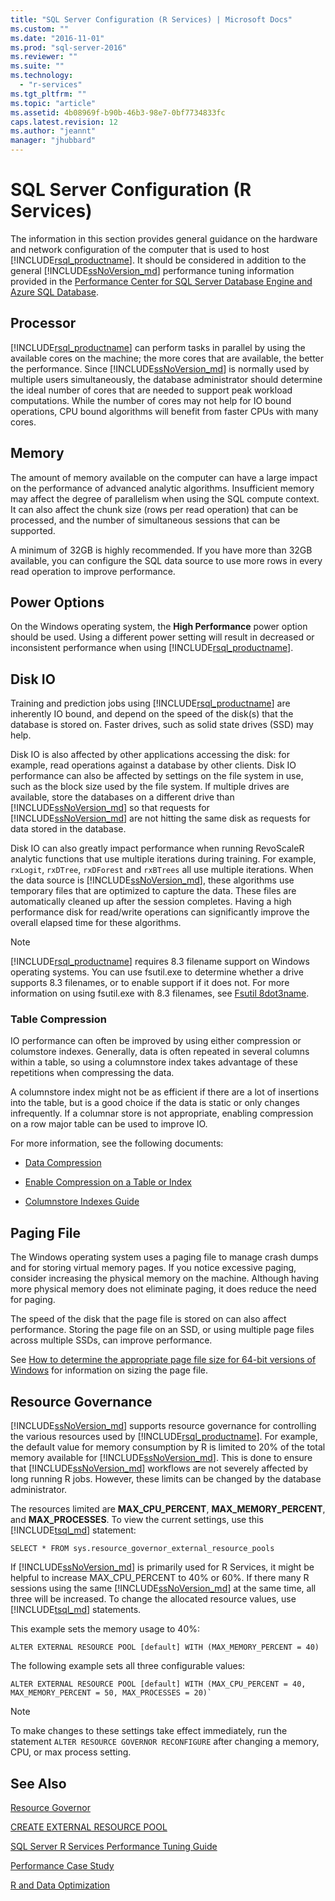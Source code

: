 ```yaml
---
title: "SQL Server Configuration (R Services) | Microsoft Docs"
ms.custom: ""
ms.date: "2016-11-01"
ms.prod: "sql-server-2016"
ms.reviewer: ""
ms.suite: ""
ms.technology: 
  - "r-services"
ms.tgt_pltfrm: ""
ms.topic: "article"
ms.assetid: 4b08969f-b90b-46b3-98e7-0bf7734833fc
caps.latest.revision: 12
ms.author: "jeannt"
manager: "jhubbard"
---
```

# SQL Server Configuration (R Services)
The information in this section provides general guidance on the hardware and network configuration of the computer that is used to host [!INCLUDE[rsql_productname](../../advanced-analytics/r-services/includes/rsql-productname-md.md)]. It should be considered in addition to the general [!INCLUDE[ssNoVersion_md](../../advanced-analytics/r-services/includes/ssnoversion-md.md)] performance tuning information provided in the [Performance Center for SQL Server Database Engine and Azure SQL Database](../../relational-databases/security/security-center-for-sql-server-database-engine-and-azure-sql-database.md).

## Processor

[!INCLUDE[rsql_productname](../../advanced-analytics/r-services/includes/rsql-productname-md.md)] can perform tasks in parallel by using the available cores on the machine; the more cores that are available, the better the performance. Since [!INCLUDE[ssNoVersion_md](../../advanced-analytics/r-services/includes/ssnoversion-md.md)] is normally used by multiple users simultaneously, the database administrator should determine the ideal number of cores that are needed to support peak workload computations. While the number of cores may not help for IO bound operations, CPU bound algorithms will benefit from faster CPUs with many cores.

## Memory

The amount of memory available on the computer can have a large impact on the performance of advanced analytic algorithms. Insufficient memory may affect the degree of parallelism when using the SQL compute context. It can also affect the chunk size (rows per read operation) that can be processed, and the number of simultaneous sessions that can be supported.

A minimum of 32GB is highly recommended. If you have more than 32GB available, you can configure the SQL data source to use more rows in every read operation to improve performance.

## Power Options

On the Windows operating system, the __High Performance__ power option should be used. Using a different power setting will result in decreased or inconsistent performance when using [!INCLUDE[rsql_productname](../../advanced-analytics/r-services/includes/rsql-productname-md.md)].

## Disk IO

Training and prediction jobs using [!INCLUDE[rsql_productname](../../advanced-analytics/r-services/includes/rsql-productname-md.md)] are inherently IO bound, and depend on the speed of the disk(s) that the database is stored on. Faster drives, such as solid state drives (SSD) may help. 

Disk IO is also affected by other applications accessing the disk: for example, read operations against a database by other clients. Disk IO performance can also be affected by settings on the file system in use, such as the block size used by the file system. If multiple drives are available, store the databases on a different drive than [!INCLUDE[ssNoVersion_md](../../advanced-analytics/r-services/includes/ssnoversion-md.md)] so that requests for [!INCLUDE[ssNoVersion_md](../../advanced-analytics/r-services/includes/ssnoversion-md.md)] are not hitting the same disk as requests for data stored in the database.

Disk IO can also greatly impact performance when running RevoScaleR analytic functions that use multiple iterations during training. For example, `rxLogit`, `rxDTree`, `rxDForest` and `rxBTrees` all use multiple iterations. When the data source is [!INCLUDE[ssNoVersion_md](../../advanced-analytics/r-services/includes/ssnoversion-md.md)], these algorithms use temporary files that are optimized to capture the data. These files are automatically cleaned up after the session completes. Having a high performance disk for read/write operations can significantly improve the overall elapsed time for these algorithms.

> [!NOTE]
> [!INCLUDE[rsql_productname](../../advanced-analytics/r-services/includes/rsql-productname-md.md)] requires 8.3 filename support on Windows operating systems. You can use fsutil.exe to determine whether a drive supports 8.3 filenames, or to enable support if it does not. For more information on using fsutil.exe with 8.3 filenames, see [Fsutil 8dot3name](https://technet.microsoft.com/library/ff621566(v=ws.11).aspx).

### Table Compression

IO performance can often be improved by using either compression or columstore indexes. Generally, data is often repeated in several columns within a table, so using a columnstore index takes advantage of these repetitions when compressing the data.

A columnstore index might not be as efficient if there are a lot of insertions into the table, but is a good choice if the data is static or only changes infrequently. If a columnar store is not appropriate, enabling compression on a row major table can be used to improve IO.

For more information, see the following documents:

* [Data Compression](../../relational-databases/data-compression/data-compression.md)

* [Enable Compression on a Table or Index](../../relational-databases/data-compression/enable-compression-on-a-table-or-index.md)

* [Columnstore Indexes Guide](Columnstore%20Indexes%20Guide.md)

## Paging File

The Windows operating system uses a paging file to manage crash dumps and for storing virtual memory pages. If you notice excessive paging, consider increasing the physical memory on the machine. Although having more physical memory does not eliminate paging, it does reduce the need for paging.

The speed of the disk that the page file is stored on can also affect performance. Storing the page file on an SSD, or using multiple page files across multiple SSDs, can improve performance.

See [How to determine the appropriate page file size for 64-bit versions of Windows](https://support.microsoft.com/en-us/kb/2860880) for information on sizing the page file.

## Resource Governance

[!INCLUDE[ssNoVersion_md](../../advanced-analytics/r-services/includes/ssnoversion-md.md)] supports resource governance for controlling the various resources used by [!INCLUDE[rsql_productname](../../advanced-analytics/r-services/includes/rsql-productname-md.md)]. For example, the default value for memory consumption by R is limited to 20% of the total memory available for [!INCLUDE[ssNoVersion_md](../../advanced-analytics/r-services/includes/ssnoversion-md.md)]. This is done to ensure that [!INCLUDE[ssNoVersion_md](../../advanced-analytics/r-services/includes/ssnoversion-md.md)] workflows are not severely affected by long running R jobs. However, these limits can be changed by the database administrator. 

The resources limited are __MAX_CPU_PERCENT__, __MAX_MEMORY_PERCENT__, and __MAX_PROCESSES__. To view the current settings, use this [!INCLUDE[tsql_md](../../advanced-analytics/r-services/includes/tsql-md.md)] statement:

```T-SQL
SELECT * FROM sys.resource_governor_external_resource_pools
``` 

If [!INCLUDE[ssNoVersion_md](../../advanced-analytics/r-services/includes/ssnoversion-md.md)] is primarily used for R Services, it might be helpful to increase MAX_CPU_PERCENT to 40% or 60%. If there many R sessions using the same [!INCLUDE[ssNoVersion_md](../../advanced-analytics/r-services/includes/ssnoversion-md.md)] at the same time, all three will be increased. To change the allocated resource values, use [!INCLUDE[tsql_md](../../advanced-analytics/r-services/includes/tsql-md.md)] statements. 

This example sets the memory usage to 40%:

```T-SQL
ALTER EXTERNAL RESOURCE POOL [default] WITH (MAX_MEMORY_PERCENT = 40)
```
The following example sets all three configurable values:
```T-SQL
ALTER EXTERNAL RESOURCE POOL [default] WITH (MAX_CPU_PERCENT = 40, MAX_MEMORY_PERCENT = 50, MAX_PROCESSES = 20)`
``` 

> [!NOTE]
> To make changes to these settings take effect immediately, run the statement `ALTER RESOURCE GOVERNOR RECONFIGURE` after changing a memory, CPU, or max process setting. 

## See Also
[Resource Governor](../../relational-databases/resource-governor/resource-governor.md)

[CREATE EXTERNAL RESOURCE POOL](../../t-sql/statements/create-external-resource-pool-transact-sql.md)

 [SQL Server R Services Performance Tuning Guide](../../advanced-analytics/r-services/sql-server-r-services-performance-tuning.md)
 
 
 [Performance Case Study](../../advanced-analytics/r-services/performance-case-study-r-services.md)
 
 [R and Data Optimization](../../advanced-analytics/r-services/r-and-data-optimization-r-services.md)